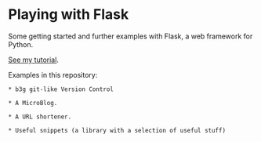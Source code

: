 Playing with Flask
===================

Some getting started and further examples with Flask, a web framework for Python.

[See my tutorial](https://mariwahl.hackpad.com/My-notes-on-Flask-WATyr1XGlm4).

Examples in this repository:

    * b3g git-like Version Control

    * A MicroBlog.

    * A URL shortener.

    * Useful snippets (a library with a selection of useful stuff)
